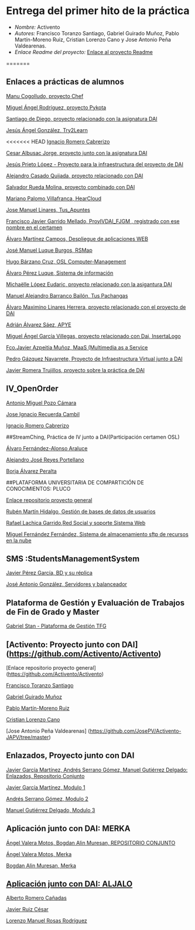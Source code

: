 # Entrega del primer hito de la práctica

- *Nombre:* Activento
- *Autores:* Francisco Toranzo Santiago, Gabriel Guirado Muñoz, Pablo Martín-Moreno Ruiz, Cristian Lorenzo Cano y Jose Antonio Peña Valdearenas.
- *Enlace Readme del proyecto:* [Enlace al proyecto Readme](https://github.com/gabrigm/Activento-gabrigm)

=======
## Enlaces a prácticas de alumnos

[Manu Cogolludo, proyecto Chef](https://github.com/Makova/Proyecto-IV-2015-16)

[Miguel Ángel Rodríguez, proyecto Pykota](https://github.com/miguelangelrdguez/IV/blob/master/Readme.md)

[Santiago de Diego, proyecto relacionado con la asignatura DAI](https://github.com/santidediego/Proyecto-IV)

[Jesús Ángel González, Try2Learn](https://github.com/jesusgn90/Try-2-Learn)

<<<<<<< HEAD
[Ignacio Romero Cabrerizo](https://github.com/nachobit/IV_PR_OpenOrder)

[Cesar Albusac Jorge, proyecto junto con la asignatura DAI](https://github.com/cesar2/Proyecto-IV/blob/master/README.md)

[Jesús Prieto López - Proyecto para la infraestructura del proyecto de DAI](https://github.com/JesGor/Proyecto-IV-DAI)

[Alejandro Casado Quijada, proyecto relacionado con DAI](https://github.com/acasadoquijada/IV)

[Salvador Rueda Molina, proyecto combinado con DAI](https://github.com/srmf9/Proyecto-IV)

[Mariano Palomo Villafranca, HearCloud](https://github.com/mpvillafranca/hear-cloud)

[Jose Manuel Linares, Tus_Apuntes](https://github.com/koji3/tus_apuntes)

[Francisco Javier Garrido Mellado, ProyIVDAI_FJGM  , registrado con ese nombre en el certamen](https://github.com/javiergarridomellado/IV_javiergarridomellado)

[Álvaro Martínez Campos, Despliegue de aplicaciones WEB](https://github.com/bott17/IV_infraestructura/blob/master/README.md)

[José Manuel Luque Burgos, RSMap](http://luqueburgosjm.github.io/RSMap/)

[Hugo Bárzano Cruz, OSL Computer-Management](https://github.com/hugobarzano/osl-computer-management)

[Álvaro Pérez Luque, Sistema de información](https://github.com/alvaro-gr/proyecto-IV)

[Michaëlle López Eudaric, proyecto relacionado con la asigantura DAI](https://github.com/Eudaric/IV-DAI/blob/master/README.md)

[Manuel Alejandro Barranco Bailón, Tus Pachangas](https://github.com/mabarrbai/TusPachangas/blob/master/README.md)

[Álvaro Maximino Linares Herrera, proyecto relacionado con el proyecto de DAI](https://github.com/Lynares/proyecto-IV/blob/master/README.md)

[Adrián Álvarez Sáez, APYE](https://github.com/adalsa91/Proyecto-IV/blob/master/README.md)

[Miguel Ángel García Villegas, proyecto relacionado con Dai, InsertaLogo](https://github.com/magvugr/InsertaLogo.git)  

[Fco.Javier Azpeitia Muñoz, MaaS (Multimedia as a Service](https://github.com/azpe/ProyectoIV_1516/blob/master/README.md)

[Pedro Gázquez Navarrete, Proyecto de Infraestructura Virtual junto a DAI ](https://github.com/pedrogazquez/Proyecto-IV/blob/master/README.md)

[Javier Romera Trujillos, proyecto sobre la práctica de DAI](https://github.com/Jarotru/Practica-IV/blob/master/README.md)


## IV_OpenOrder
[Antonio Miguel Pozo Cámara](https://github.com/AntonioPozo/Proyecto_IV/blob/master/Readme.md)

[Jose Ignacio Recuerda Cambil](https://github.com/ignaciorecuerda/OpenOrder_Proyecto_IV)

[Ignacio Romero Cabrerizo](https://github.com/nachobit/IV_PR_OpenOrder)


##StreamChing, Práctica de IV junto a DAI(Participación certamen OSL)

[Álvaro Fernández-Alonso Araluce](https://github.com/araluce/StreamChin-2015-2016)

[Alejandro José Reyes Portellano](https://github.com/reyic/StreamChing-2015-16)

[Borja Álvarez Peralta](https://github.com/0rfeo/StreamChing-2015-16)


##PLATAFORMA UNIVERSITARIA DE COMPARTICIÓN DE CONOCIMIENTOS: PLUCO

[Enlace repositorio proyecto general](https://github.com/romilgildo/Proyecto-IV)

[Rubén Martín Hidalgo, Gestión de bases de datos de usuarios](https://github.com/romilgildo/IV-PLUCO-RMH)

[Rafael Lachica Garrido,Red Social y soporte Sistema Web](https://github.com/rafaellg8/IV-PLUCO-RLG/blob/master/README.md)

[Miguel Fernández Fernández, Sistema de almacenamiento sftp de recursos en la nube](https://github.com/migueib17/IV-PLUCO-MFF)


## SMS :StudentsManagementSystem
[Javier Pérez García, BD y su réplica](https://github.com/neon520/SMS-BDyReplica)

[José Antonio González, Servidores y balanceador](https://github.com/JA-Gonz/SMS_Servidores_Balanceador)


## Plataforma de Gestión y Evaluación de Trabajos de Fin de Grado y Master

[Gabriel Stan - Plataforma de Gestión TFG](https://github.com/gabriel-stan/gestion-tfg)


## [Activento: Proyecto junto con DAI] (https://github.com/Activento/Activento)

[Enlace repositorio proyecto general] (https://github.com/Activento/Activento)

[Francisco Toranzo Santiago](https://github.com/toranzo/Activento)

[Gabriel Guirado Muñoz](https://github.com/gabrigm/Activento)

[Pablo Martín-Moreno Ruiz](https://github.com/pmmre/Activento-PabloMartin-MorenoRuiz)

[Cristian Lorenzo Cano](https://github.com/crlorenzo7/Activento)

[Jose Antonio Peña Valdearenas] (https://github.com/JosePV/Activento-JAPV/tree/master)


## Enlazados, Proyecto junto con DAI

[Javier García Martínez, Andrés Serrano Gómez, Manuel Gutiérrez Delgado: Enlazados, Repositorio Conjunto ](https://github.com/javiergama8/Proyecto-IV)

[Javier García Martínez, Modulo 1 ](https://github.com/javiergama8/Proyecto-IV-Modulo1)

[Andrés Serrano Gómez, Modulo 2 ](https://github.com/aserranogomez/Proyecto-IV-Modulo2)

[Manuel Gutiérrez Delgado, Modulo 3](https://github.com/manolotello7/ProyectoIV-Modulo3)


## Aplicación junto con DAI: MERKA

[Ángel Valera Motos, Bogdan Alin Muresan, REPOSITORIO CONJUNTO](https://github.com/ProyectoIV-DAI/ProyectoIV-Modulo-Principal.git)

[Ángel Valera Motos, Merka](https://github.com/AngelValera/proyectoIV-Modulo-1.git)

[Bogdan Alin Muresan, Merka](https://github.com/bogdananas/proyectoIV-modulo2/blob/master/README.md)



## [Aplicación junto con DAI: ALJALO](https://github.com/lorenmanu/PROYECTO-IV.git)
[Alberto Romero Cañadas](https://github.com/sn1k/submodulo-Alberto)

[Javier Ruiz César](https://github.com/javiexfiliana7/submodulo-javi)

[Lorenzo Manuel Rosas Rodríguez](https://github.com/lorenmanu/submodulo-lorenzo)
